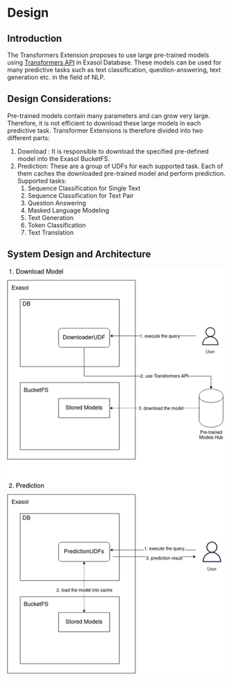 # Design

## Introduction
The Transformers Extension proposes to use large pre-trained models using 
[Transformers API](https://huggingface.co/docs/transformers/index) in Exasol 
Database. These models can be used for many predictive tasks such as text 
classification, question-answering, text generation  etc. in the field of NLP.


## Design Considerations:
Pre-trained models contain many parameters and can grow very large.  Therefore, it is not efficient to download these large models in each predictive task. Transformer Extensions is therefore divided into two different parts:

1. Download : It is responsible to download the specified pre-defined model 
into the Exasol BucketFS.
2. Prediction: These are a group of UDFs for each supported task. Each of 
them caches the downloaded pre-trained model and perform prediction. 
Supported tasks:
   1. Sequence Classification for Single Text
   2. Sequence Classification for Text Pair
   3. Question Answering
   4. Masked Language Modeling
   5. Text Generation
   6. Token Classification
   7. Text Translation

## System Design and Architecture

![System Design Diagram](./images/TE_Architecture.drawio.png "System Design Diagram")